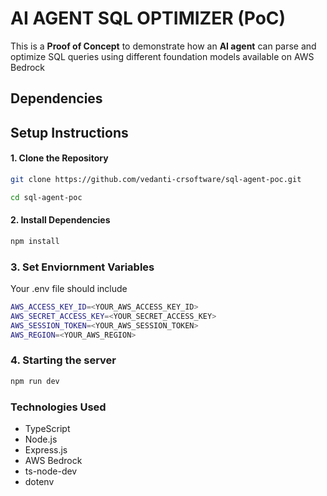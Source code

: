 # AI AGENT SQL OPTIMIZER (PoC)

This is a **Proof of Concept** to demonstrate how an **AI agent** can parse and optimize SQL queries using different foundation models available on AWS Bedrock

## Dependencies

## Setup Instructions

#### 1. Clone the Repository
```bash
git clone https://github.com/vedanti-crsoftware/sql-agent-poc.git
```

```bash
cd sql-agent-poc
```

#### 2. Install Dependencies
```bash
npm install
```

### 3. Set Enviornment Variables
Your .env file should include

```bash
AWS_ACCESS_KEY_ID=<YOUR_AWS_ACCESS_KEY_ID>
AWS_SECRET_ACCESS_KEY=<YOUR_SECRET_ACCESS_KEY>
AWS_SESSION_TOKEN=<YOUR_AWS_SESSION_TOKEN>
AWS_REGION=<YOUR_AWS_REGION>
```

### 4. Starting the server

```bash
npm run dev
```

### Technologies Used

- TypeScript
- Node.js
- Express.js
- AWS Bedrock
- ts-node-dev
- dotenv